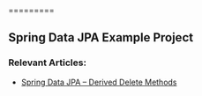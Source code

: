 =========

## Spring Data JPA Example Project

### Relevant Articles: 
- [Spring Data JPA – Derived Delete Methods](https://www.baeldung.com/spring-data-jpa-deleteby)
